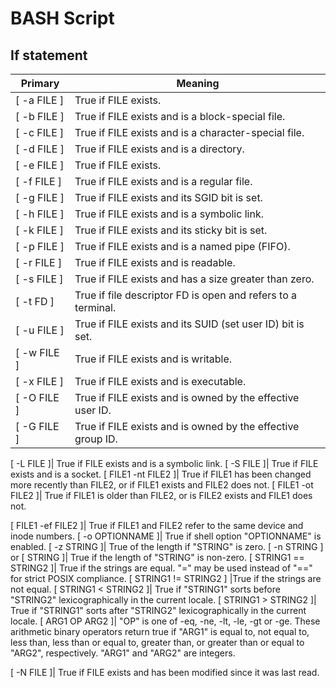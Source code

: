 # BASH Script

## If statement

Primary |	Meaning
------------- | -------------
[ -a FILE ] |	True if FILE exists.
[ -b FILE ] | True if FILE exists and is a block-special file.
[ -c FILE ] | True if FILE exists and is a character-special file.
[ -d FILE ]|	True if FILE exists and is a directory.
[ -e FILE ]|	True if FILE exists.
[ -f FILE ]|	True if FILE exists and is a regular file.
[ -g FILE ]|	True if FILE exists and its SGID bit is set.
[ -h FILE ]|	True if FILE exists and is a symbolic link.
[ -k FILE ]|	True if FILE exists and its sticky bit is set.
[ -p FILE ]|	True if FILE exists and is a named pipe (FIFO).
[ -r FILE ]|	True if FILE exists and is readable.
[ -s FILE ]|	True if FILE exists and has a size greater than zero.
[ -t FD ]|	True if file descriptor FD is open and refers to a terminal.
[ -u FILE ]|	True if FILE exists and its SUID (set user ID) bit is set.
[ -w FILE ]|	True if FILE exists and is writable.
[ -x FILE ]|	True if FILE exists and is executable.
[ -O FILE ]|	True if FILE exists and is owned by the effective user ID.
[ -G FILE ]|	True if FILE exists and is owned by the effective group ID.

[ -L FILE ]|	True if FILE exists and is a symbolic link.
[ -S FILE ]|	True if FILE exists and is a socket.
[ FILE1 -nt FILE2 ]|	True if FILE1 has been changed more recently than FILE2, or if FILE1 exists and FILE2 does not.
[ FILE1 -ot FILE2 ]|	True if FILE1 is older than FILE2, or is FILE2 exists and FILE1 does not.

[ FILE1 -ef FILE2 ]|	True if FILE1 and FILE2 refer to the same device and inode numbers.
[ -o OPTIONNAME ]|	True if shell option "OPTIONNAME" is enabled.
[ -z STRING ]|	True of the length if "STRING" is zero.
[ -n STRING ] or [ STRING ]|	True if the length of "STRING" is non-zero.
[ STRING1 == STRING2 ]|	True if the strings are equal. "=" may be used instead of "==" for strict POSIX compliance.
[ STRING1 != STRING2 ]	|True if the strings are not equal.
[ STRING1 < STRING2 ]|	True if "STRING1" sorts before "STRING2" lexicographically in the current locale.
[ STRING1 > STRING2 ]|	True if "STRING1" sorts after "STRING2" lexicographically in the current locale.
[ ARG1 OP ARG2 ]|	"OP" is one of -eq, -ne, -lt, -le, -gt or -ge. These arithmetic binary operators return true if "ARG1" is equal to, not equal to, less than, less than or equal to, greater than, or greater than or equal to "ARG2", respectively. "ARG1" and "ARG2" are integers.


[ -N FILE ]|	True if FILE exists and has been modified since it was last read.